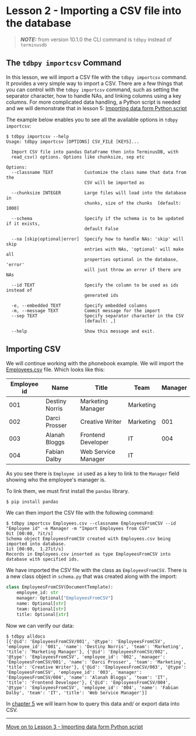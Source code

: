 # Lesson 2 - Importing a CSV file into the database

> **_NOTE:_** from version 10.1.0 the CLI command is `tdbpy` instead of `terminusdb`

## The `tdbpy importcsv` Command

In this lesson, we will import a CSV file with the `tdbpy importcsv` command. It provides a very simple way to import a CSV. There are a few things that you can control with the `tdbpy importcsv` command, such as setting the separator character, how to handle NAs, and linking columns using a key columns. For more complicated data handling, a Python script is needed and we will demonstrate that in lesson 5: [Importing data form Python script](lesson_3.md)

The example below enables you to see all the available options in `tdbpy importcsv`:

```
$ tdbpy importcsv --help
Usage: tdbpy importcsv [OPTIONS] CSV_FILE [KEYS]...

  Import CSV file into pandas DataFrame then into TerminusDB, with
  read_csv() options. Options like chunksize, sep etc

Options:
  --classname TEXT            Customize the class name that data from the
                              CSV will be imported as

  --chunksize INTEGER         Large files will load into the database in
                              chunks, size of the chunks  [default: 1000]

  --schema                    Specify if the schema is to be updated if it exists,
                              default False

  --na [skip|optional|error]  Specify how to handle NAs: 'skip' will skip
                              entries with NAs, 'optional' will make all
                              properties optional in the database, 'error'
                              will just throw an error if there are NAs

  --id TEXT                   Specify the column to be used as ids instead of
                              generated ids

  -e, --embedded TEXT         Specify embedded columns
  -m, --message TEXT          Commit message for the import
  --sep TEXT                  Specify separator character in the CSV
                              [default: ,]

  --help                      Show this message and exit.
```

## Importing CSV

We will continue working with the phonebook example. We will import the [Employees.csv](Employees.csv) file. Which looks like this:

| Employee id | Name           | Title               | Team        | Manager     |
| ----------- | -------------- | ------------------- | ----------- | ----------- |
| 001         | Destiny Norris | Marketing Manager   | Marketing   |             |
| 002         | Darci Prosser  | Creative Writer     | Marketing   | 001         |
| 003         | Alanah Bloggs  | Frontend Developer  | IT          | 004         |
| 004         | Fabian Dalby   | Web Service Manager | IT          |             |

As you see there is `Employee id` used as a key to link to the `Manager` field showing who the employee's manager is.

To link them, we must first install the `pandas` library.
```sh
$ pip install pandas
```
We can then import the CSV file with the following command:

```
$ tdbpy importcsv Employees.csv --classname EmployeesFromCSV --id "Employee id" -e Manager -m "Import Employees from CSV"
0it [00:00, ?it/s]
Schema object EmployeesFromCSV created with Employees.csv being imported into database.
1it [00:00,  1.27it/s]
Records in Employees.csv inserted as type EmployeesFromCSV into database with specified ids.
```

We have imported the CSV file with the class as `EmployeesFromCSV`. There is a new class object in `schema.py` that was created along with the import:

```python
class EmployeesFromCSV(DocumentTemplate):
    employee_id: str
    manager: Optional["EmployeesFromCSV"]
    name: Optional[str]
    team: Optional[str]
    title: Optional[str]
```

Now we can verify our data:

```
$ tdbpy alldocs
[{'@id': 'EmployeesFromCSV/001', '@type': 'EmployeesFromCSV', 'employee_id': '001', 'name': 'Destiny Norris', 'team': 'Marketing', 'title': 'Marketing Manager'}, {'@id': 'EmployeesFromCSV/002', '@type': 'EmployeesFromCSV', 'employee_id': '002', 'manager': 'EmployeesFromCSV/001', 'name': 'Darci Prosser', 'team': 'Marketing', 'title': 'Creative Writer'}, {'@id': 'EmployeesFromCSV/003', '@type': 'EmployeesFromCSV', 'employee_id': '003', 'manager': 'EmployeesFromCSV/004', 'name': 'Alanah Bloggs', 'team': 'IT', 'title': 'Frontend Developer'}, {'@id': 'EmployeesFromCSV/004', '@type': 'EmployeesFromCSV', 'employee_id': '004', 'name': 'Fabian Dalby', 'team': 'IT', 'title': 'Web Service Manager'}]
```

In [chapter 5](lesson_5.md) we will learn how to query this data and/ or export data into CSV.

---

[Move on to Lesson 3 - Importing data form Python script](lesson_3.md)

